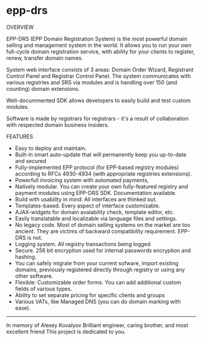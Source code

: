 epp-drs
=======

OVERVIEW

EPP-DRS (EPP Domain Registration System) is the most powerful domain selling and management system in the world.
It allows you to run your own full-cycle domain registration service, with ability for your clients to register, renew, transfer domain names.

System web interface consists of 3 areas: Domain Order Wizard, Registrant Control Panel and Registrar Control Panel.
The system communicates with various registries and SRS via modules and is handling over 150 (and counting) domain extensions.

Well-docummented SDK allows developers to easily build and test custom modules.

Software is made by registrars for registrars - it's a result of collaboration with respected domain business insiders.

FEATURES

* Easy to deploy and maintain.
* Built-in smart auto-update that will permanently keep you up-to-date and secured
* Fully-implemented EPP protocol (for EPP-based registry modules) according to RFCs 4930-4934 (with appropriate registries extensions).
* Powerfull invoicing system with automated payments,
* Natively modular. You can create your own fully-featured registry and payment modules using EPP-DRS SDK. Documentation available.
* Build with usability in mind: All interfaces are thinked out.
* Templates-based. Every aspect of interface customizable.
* AJAX-widgets for domain avalability check, template editor, etc.
* Easily translatable and localizable via language files and settings.
* No legacy code. Most of domain selling systems on the market are too ancient. They are victims of backward compatibility requirement. EPP-DRS is not.
* Logging system. All registry transactions being logged
* Secure. 256 bit encryption used for internal passwords encryption and hashing.
* You can safely migrate from your current sofware, import existing domains, previously registered directly through registry or using any other software.
* Flexible: Customizable order forms. You can add additional custom fields of various types.
* Ability to set separate pricing for specific clients and groups
* Various VATs, like Managed DNS (you can do domain marking with ease).




***

In memory of Alexey Kovalyov
Brilliant engineer, caring brother, and most excellent friend
This project is dedicated to you.
